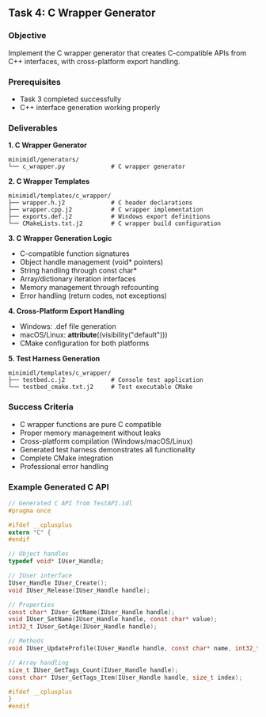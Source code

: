 
## Task 4: C Wrapper Generator

### Objective
Implement the C wrapper generator that creates C-compatible APIs from C++ interfaces, with cross-platform export handling.

### Prerequisites
- Task 3 completed successfully
- C++ interface generation working properly

### Deliverables

**1. C Wrapper Generator**
```
minimidl/generators/
└── c_wrapper.py             # C wrapper generator
```

**2. C Wrapper Templates**
```
minimidl/templates/c_wrapper/
├── wrapper.h.j2             # C header declarations
├── wrapper.cpp.j2           # C wrapper implementation
├── exports.def.j2           # Windows export definitions
└── CMakeLists.txt.j2        # C wrapper build configuration
```

**3. C Wrapper Generation Logic**
- C-compatible function signatures
- Object handle management (void* pointers)
- String handling through const char*
- Array/dictionary iteration interfaces
- Memory management through refcounting
- Error handling (return codes, not exceptions)

**4. Cross-Platform Export Handling**
- Windows: .def file generation
- macOS/Linux: __attribute__((visibility("default")))
- CMake configuration for both platforms

**5. Test Harness Generation**
```
minimidl/templates/c_wrapper/
├── testbed.c.j2             # Console test application
└── testbed_cmake.txt.j2     # Test executable CMake
```

### Success Criteria
- C wrapper functions are pure C compatible
- Proper memory management without leaks
- Cross-platform compilation (Windows/macOS/Linux)
- Generated test harness demonstrates all functionality
- Complete CMake integration
- Professional error handling

### Example Generated C API
```c
// Generated C API from TestAPI.idl
#pragma once

#ifdef __cplusplus
extern "C" {
#endif

// Object handles
typedef void* IUser_Handle;

// IUser interface
IUser_Handle IUser_Create();
void IUser_Release(IUser_Handle handle);

// Properties
const char* IUser_GetName(IUser_Handle handle);
void IUser_SetName(IUser_Handle handle, const char* value);
int32_t IUser_GetAge(IUser_Handle handle);

// Methods
void IUser_UpdateProfile(IUser_Handle handle, const char* name, int32_t age);

// Array handling
size_t IUser_GetTags_Count(IUser_Handle handle);
const char* IUser_GetTags_Item(IUser_Handle handle, size_t index);

#ifdef __cplusplus
}
#endif
```